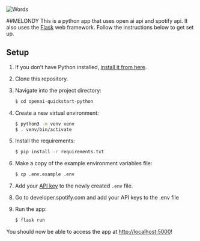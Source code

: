 ![Words](https://github.com/ajtwede/Melondy/assets/69599409/6095598d-10a2-4b82-9c7c-f15ec7b5d0a1)


##MELONDY
This is a python app that uses open ai api and spotify api. It also uses the [Flask](https://flask.palletsprojects.com/en/2.0.x/) web framework. Follow the instructions below to get set up.

## Setup

1. If you don’t have Python installed, [install it from here](https://www.python.org/downloads/).

2. Clone this repository.

3. Navigate into the project directory:

   ```bash
   $ cd openai-quickstart-python
   ```

4. Create a new virtual environment:

   ```bash
   $ python3 -m venv venv
   $ . venv/bin/activate
   ```

5. Install the requirements:

   ```bash
   $ pip install -r requirements.txt
   ```

6. Make a copy of the example environment variables file:

   ```bash
   $ cp .env.example .env
   ```

7. Add your [API key](https://platform.openai.com/account/api-keys) to the newly created `.env` file.

8. Go to developer.spotify.com and add your API keys to the .env file

9. Run the app:

   ```bash
   $ flask run
   ```

You should now be able to access the app at [http://localhost:5000](http://localhost:5000)! 
